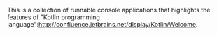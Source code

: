 This is a collection of runnable console applications that highlights the features of "Kotlin programming language":http://confluence.jetbrains.net/display/Kotlin/Welcome.
